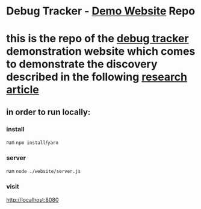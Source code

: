 # Debug Tracker - [Demo Website](https://debug-tracker.ue.r.appspot.com/) Repo

# this is the repo of the [debug tracker](https://github.com/weizman/debug-tracker) demonstration website which comes to demonstrate the discovery described in the following [research article](https://weizman.github.io/?javascript-anti-debugging-some-next-level-shit-part-2)

## in order to run locally:

### install

run `npm install`/`yarn`

### server

run `node ./website/server.js`

### visit

[http://localhost:8080](http://localhost:8080)